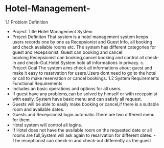 # Hotel-Management-

1.1 Problem Definition
- Project Title
Hotel Management System
- Project Definiton
That system is a hotel management system keeps users records one by one as Recepsionist and
Guest Info, all booking and check available rooms etc. The system has different categories for
guest and recepsionist. Guest can booking and cancel booking.Recepsionist can booking,cancel
booking and control all check-In and check-Out.Hotel System hold all informations in privacy.
c. Project Goal
The system aims check all informations about guest and make it easy to resarvation for users.Users
dont need to go to the hotel or call to make reservation or cancel bookings.
1.2 System Requirements
Functional Requirements
- Includes an basic operations and options for all users.
- If guest have any problems,can be solved by himself or with recepsinist with easily.
System have basic menu and can satisfy all request.
- Guests will be able to easily make booking or cancel,if there is a suitable room and
available dates.
- Guests and Recepsionist login automatic.There are two different menu for them.
- Hotel system will control all logins.
- If Hotel does not have the available room on the requested date or all rooms are
full,System will ask again to resarvation for different dates.
-The receptionist can check-in and check-out differently as the guest
